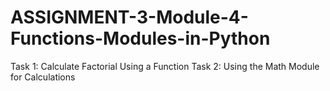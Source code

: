 # ASSIGNMENT-3-Module-4-Functions-Modules-in-Python
Task 1: Calculate Factorial Using a Function 
Task 2: Using the Math Module for Calculations
